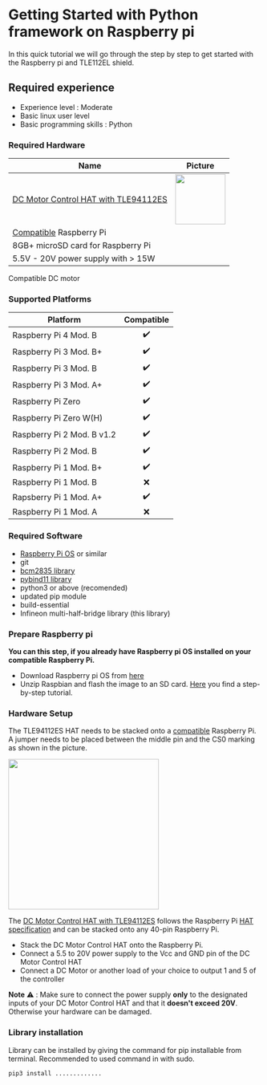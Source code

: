 # Getting Started with Python framework on Raspberry pi

In this quick tutorial we will go through the step by step to get started with the Raspberry pi and TLE112EL shield.

## Required experience
* Experience level : Moderate
* Basic linux user level
* Basic programming skills : Python


### Required Hardware

Name         | Picture |
---          |---      |
[DC Motor Control HAT with TLE94112ES](https://www.infineon.com/cms/en/product/evaluation-boards/tle94112es_rpi_hat) | <img src="https://github.com/Infineon/Assets/raw/master/Pictures/tle94112_hat_Raspberry_Pi.png" width=100>
[Compatible](RPi-Library-Installation###Compatibility) Raspberry Pi |
8GB+ microSD card for Raspberry Pi |
5.5V - 20V power supply with > 15W |
Compatible DC motor

### Supported Platforms

| Platform | Compatible |
| --- |:---:|
| Raspberry Pi 4 Mod. B | :heavy_check_mark: |
| Raspberry Pi 3 Mod. B+ | :heavy_check_mark: |
| Raspberry Pi 3 Mod. B | :heavy_check_mark: |
| Raspberry Pi 3 Mod. A+ | :heavy_check_mark: |
| Raspberry Pi Zero | :heavy_check_mark: |  |
| Raspberry Pi Zero W(H) | :heavy_check_mark: |
| Raspberry Pi 2 Mod. B v1.2 | :heavy_check_mark: |
| Raspberry Pi 2 Mod. B | :heavy_check_mark: |
| Raspberry Pi 1 Mod. B+ | :heavy_check_mark: |
| Raspberry Pi 1 Mod. B | :x: |
| Rapsberry Pi 1 Mod. A+ |:heavy_check_mark: |
| Raspberry Pi 1 Mod. A | :x: |

### Required Software

* [Raspberry Pi OS](https://www.raspberrypi.org/downloads/raspberry-pi-os/) or similar
* git
* [bcm2835 library](https://www.airspayce.com/mikem/bcm2835/)
* [pybind11 library](https://pybind11.readthedocs.io/en/stable/basics.html)
* python3 or above (recomended)
* updated pip module
* build-essential
* Infineon multi-half-bridge library (this library)

### Prepare Raspberry pi

**You can this step, if you already have Raspberry pi OS installed on your compatible Raspberry Pi.**

* Download Raspberry pi OS from [here](https://www.raspberrypi.org/downloads/raspbian/)
* Unzip Raspbian and flash the image to an SD card. [Here](https://www.raspberrypi.org/documentation/installation/installing-images/) you find a step-by-step tutorial.

### Hardware Setup

The TLE94112ES HAT needs to be stacked onto a [compatible](RPi-Library-Installation###Compatibility) Raspberry Pi. A jumper needs to be placed between the middle pin and the CS0 marking as shown in the picture. 

<img src="https://bitbucket.vih.infineon.com/projects/XFPL/repos/multi-half-bridge/browse/multi-half-bridge.wiki/img/basicTest-hw-setup.png?at=refs%2Fheads%2Ffeature%2Fdocu-update&raw=" style="max-width:100%;" width="300">

The [DC Motor Control HAT with TLE94112ES](https://www.infineon.com/cms/en/product/evaluation-boards/tle94112es_rpi_hat) follows the Raspberry Pi [HAT specification](https://github.com/raspberrypi/hats) and can be stacked onto any 40-pin Raspberry Pi.

* Stack the DC Motor Control HAT onto the Raspberry Pi.
* Connect a 5.5 to 20V power supply to the Vcc and GND pin of the DC Motor Control HAT
* Connect a DC Motor or another load of your choice to output 1 and 5 of the controller

**Note** :warning: : Make sure to connect the power supply **only** to the designated inputs of your DC Motor Control HAT and that it **doesn't exceed 20V**. Otherwise your hardware can be damaged.

### Library installation
Library can be installed by giving the command for pip installable from terminal. Recommended to used command in with sudo.
```
pip3 install .............
```

